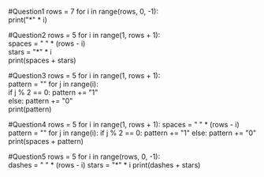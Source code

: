 #Question1
rows = 7
for i in range(rows, 0, -1):  
    print("*" * i)  


#Question2
rows = 5
for i in range(1, rows + 1):  
    spaces = " " * (rows - i)  
    stars = "*" * i  
    print(spaces + stars)  


#Question3
rows = 5
for i in range(1, rows + 1):  
    pattern = ""
    for j in range(i):  
        if j % 2 == 0:
            pattern += "1"  
        else:
            pattern += "0"  
    print(pattern)  


#Question4
rows = 5
for i in range(1, rows + 1):
    spaces = " " * (rows - i)
    pattern = ""
    for j in range(i):
        if j % 2 == 0:
            pattern += "1"
        else:
            pattern += "0"
    print(spaces + pattern)



#Question5
rows = 5
for i in range(rows, 0, -1):  
    dashes = " " * (rows - i)
    stars = "*" * i
    print(dashes + stars)
